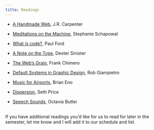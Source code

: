```yaml
---
title: Readings
---
```


- [A Handmade Web](http://luckysoap.com/statements/handmadeweb.html), J.R. Carpenter

- [Meditations on the Machine](https://core.ac.uk/download/pdf/84402682.pdf), Stephanie Schapowal

- [What is code?](https://www.bloomberg.com/graphics/2015-paul-ford-what-is-code/), Paul Ford

- [A Note on the Type](https://www.servinglibrary.org/journal/1/a-note-on-the-type), Dexter Sinister

- [The Web’s Grain](https://frankchimero.com/blog/2015/the-webs-grain/), Frank Chimero

- [Default Systems in Graphic Design](https://linedandunlined.com/archive/default-systems-in-graphic-design/), Rob Giampietro

- [Music for Airports](https://www.youtube.com/watch?v=vNwYtllyt3Q), Brian Eno

- [Dispersion](http://www.distributedhistory.com/Dispersion2007.comp.pdf), Seth Price

- [Speech Sounds](https://www.unl.edu/english/docs/englishweek17/engl200-speechsounds.pdf), Octavia Butler

<br>
If you have additional readings you’d like for us to read for later in the semester, let me know and I will add it to our schedule and list.